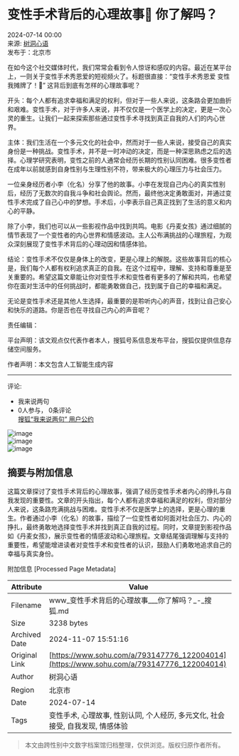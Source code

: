 # 变性手术背后的心理故事🤪 你了解吗？

2024-07-14 00:00  
来源: [树洞心语](https://www.sohu.com/a/m.sohu.com?spm=smpc.content-abroad.content.1.1730994615366QCZwLBB)  
发布于：北京市  

在如今这个社交媒体时代，我们常常会看到令人惊讶和感叹的内容。最近在某平台上，一则关于变性手术秀恩爱的短视频火了。标题很直接：“变性手术秀恩爱 变性 我摊牌了！🤪” 这背后到底有怎样的心理故事呢？

开头：每个人都有追求幸福和满足的权利，但对于一些人来说，这条路会更加曲折和艰难。变性手术，对于许多人来说，并不仅仅是一个医学上的决定，更是一次心灵的重生。让我们一起来探索那些通过变性手术寻找到真正自我的人们的内心世界。

主体：我们生活在一个多元文化的社会中，然而对于一些人来说，接受自己的真实身份是一种挑战。变性手术，并不是一时冲动的决定，而是一种深思熟虑之后的选择。心理学研究表明，变性之前的人通常会经历长期的性别认同困难。很多变性者在成年以前就感到自身性别与生理性别不符，带来极大的心理压力与社会压力。

一位亲身经历者小李（化名）分享了他的故事。小李在发现自己内心的真实性别后，经历了无数次的自我斗争和社会舆论。然而，最终他决定勇敢面对，并通过变性手术完成了自己心中的梦想。手术后，小李表示自己真正找到了生活的意义和内心的平静。

除了小李，我们也可以从一些影视作品中找到共鸣。电影《丹麦女孩》通过细腻的情节表现了一个变性者的内心世界和情感波动。主人公布满挑战的心理旅程，为观众深刻展现了变性手术背后的心理动因和情感体验。

结论：变性手术不仅仅是身体上的改变，更是心理上的解脱。这些故事背后的核心是，我们每个人都有权利追求真正的自我。在这个过程中，理解、支持和尊重是至关重要的。希望这篇文章能让你对变性手术和变性者有更多的了解和共鸣，也希望你在面对生活中的任何挑战时，都能勇敢做自己，找到属于自己的幸福和满足。

无论是变性手术还是其他人生选择，最重要的是聆听内心的声音，找到让自己安心和快乐的道路。你是否也在寻找自己内心的声音呢？

责任编辑：

平台声明：该文观点仅代表作者本人，搜狐号系信息发布平台，搜狐仅提供信息存储空间服务。

作者声明：本文包含人工智能生成内容  

---

评论:

- 我来说两句
- 0人参与， 0条评论  
[搜狐“我来说两句” 用户公约](http://zt.pinglun.sohu.com/s2014/sljyhgy/index.shtml)  

![image](https://sb.scorecardresearch.com/p?c1=2&c2=34403499&ns_ap_sv=2.1511.10&ns_type=hidden&ns_st_it=a&ns_st_sv=4.0.0&ns_st_ad=1&ns_st_sq=1&ns_st_id=569501&ns_st_ec=1&ns_st_cn=1&ns_st_ev=play&ns_st_ct=va&ns_st_cl=0&ns_st_pt=0&c3=vidoomynet&c4=&c6=&ns_ts=1730994616)  
![image](https://x.bidswitch.net/sync?ssp=vidoomy)  
![image](https://ads.stickyadstv.com/auto-user-sync)  

## 摘要与附加信息

<!-- tcd_abstract -->
这篇文章探讨了变性手术背后的心理故事，强调了经历变性手术者内心的挣扎与自我发现的重要性。文章的开头指出，每个人都有追求幸福和满足的权利，但对部分人来说，这条路充满挑战与困难。变性手术不仅是医学上的选择，更是心理的重生。作者通过小李（化名）的故事，描绘了一位变性者如何面对社会压力、内心的挣扎，最终勇敢地选择变性手术并找到真正自我的过程。同时，文章提到影视作品如《丹麦女孩》，展示变性者的情感波动和心理旅程。文章结尾强调理解与支持的重要性，希望能增进读者对变性手术和变性者的认识，鼓励人们勇敢地追求自己的幸福与真实身份。
<!-- tcd_abstract_end -->

附加信息 [Processed Page Metadata]

| Attribute       | Value                                  |
|-----------------|----------------------------------------|
| Filename        | www_变性手术背后的心理故事___你了解吗？_-_搜狐.md                             |
| Size            | 3238 bytes                           |
| Archived Date   | 2024-11-07 15:51:16                             |
| Original Link   | [https://www.sohu.com/a/793147776_122004014](https://www.sohu.com/a/793147776_122004014)                       |
| Author          | 树洞心语                               |
| Region          | 北京市                               |
| Date            | 2024-07-14                                 |
| Tags            | 变性手术, 心理故事, 性别认同, 个人经历, 多元文化, 社会接受, 自我发现, 情感体验                                 |
>
> 本文由跨性别中文数字档案馆归档整理，仅供浏览。版权归原作者所有。
>